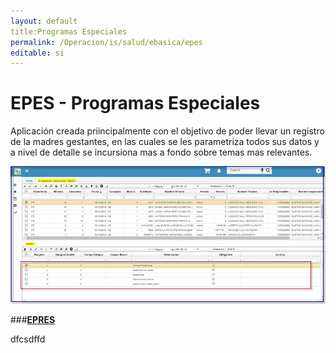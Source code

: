 ```yaml
---
layout: default  
title:Programas Especiales   
permalink: /Operacion/is/salud/ebasica/epes  
editable: si  
---  
```


# EPES -  Programas Especiales  

Aplicación creada priincipalmente con el objetivo de poder llevar un registro de la madres gestantes, en las cuales se les parametriza todos sus datos y a nivel de detalle se incursiona mas a fondo sobre temas mas relevantes.    

![](EPES1.png)  



###[**EPRES**](http://docs.oasiscom.com/Operacion/is/salud/esiau/movsiau/epqr#atenci%C3%B3n-al-usuario)

dfcsdffd
